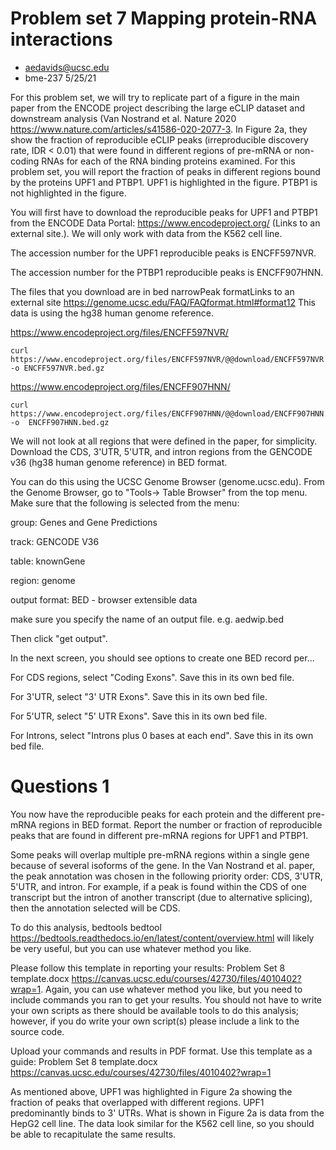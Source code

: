 # Problem set 7 Mapping protein-RNA interactions
- aedavids@ucsc.edu
- bme-237 5/25/21

For this problem set, we will try to replicate part of a figure in the main paper from the ENCODE project describing the large eCLIP dataset and downstream analysis (Van Nostrand et al. Nature 2020 https://www.nature.com/articles/s41586-020-2077-3. In Figure 2a, they show the fraction of reproducible eCLIP peaks (irreproducible discovery rate, IDR < 0.01) that were found in different regions of pre-mRNA or non-coding RNAs for each of the RNA binding proteins examined. For this problem set, you will report the fraction of peaks in different regions bound by the proteins UPF1 and PTBP1. UPF1 is highlighted in the figure. PTBP1 is not highlighted in the figure.

You will first have to download the reproducible peaks for UPF1 and PTBP1 from the ENCODE Data Portal: https://www.encodeproject.org/ (Links to an external site.). We will only work with data from the K562 cell line.


The accession number for the UPF1 reproducible peaks is ENCFF597NVR.

The accession number for the PTBP1 reproducible peaks is ENCFF907HNN.


The files that you download are in bed narrowPeak formatLinks to an external site https://genome.ucsc.edu/FAQ/FAQformat.html#format12  This data is using the hg38 human genome reference.


https://www.encodeproject.org/files/ENCFF597NVR/
```
curl https://www.encodeproject.org/files/ENCFF597NVR/@@download/ENCFF597NVR.bed.gz -o ENCFF597NVR.bed.gz
```

https://www.encodeproject.org/files/ENCFF907HNN/
```
curl https://www.encodeproject.org/files/ENCFF907HNN/@@download/ENCFF907HNN.bed.gz -o  ENCFF907HNN.bed.gz
```

We will not look at all regions that were defined in the paper, for simplicity. Download the CDS, 3'UTR, 5'UTR, and intron regions from the GENCODE v36 (hg38 human genome reference) in BED format.

You can do this using the UCSC Genome Browser (genome.ucsc.edu). From the Genome Browser, go to "Tools-> Table Browser" from the top menu. Make sure that the following is selected from the menu:

group: Genes and Gene Predictions

track: GENCODE V36

table: knownGene

region: genome

output format: BED - browser extensible data

make sure you specify the name of an output file. e.g. aedwip.bed

Then click "get output".
 

In the next screen, you should see options to create one BED record per...

For CDS regions, select "Coding Exons". Save this in its own bed file.

For 3'UTR, select "3' UTR Exons". Save this in its own bed file.

For 5'UTR, select "5' UTR Exons". Save this in its own bed file.

For Introns, select "Introns plus 0 bases at each end". Save this in its own bed file.




# Questions 1
You now have the reproducible peaks for each protein and the different pre-mRNA regions in BED format. Report the number or fraction of reproducible peaks that are found in different pre-mRNA regions for UPF1 and PTBP1. 

Some peaks will overlap multiple pre-mRNA regions within a single gene because of several isoforms of the gene. In the Van Nostrand et al. paper, the peak annotation was chosen in the following priority order: CDS, 3'UTR, 5'UTR, and intron. For example, if a peak is found within the CDS of one transcript but the intron of another transcript (due to alternative splicing), then the annotation selected will be CDS.

To do this analysis, bedtools bedtool https://bedtools.readthedocs.io/en/latest/content/overview.html  will likely be very useful, but you can use whatever method you like. 

Please follow this template in reporting your results: Problem Set 8 template.docx  https://canvas.ucsc.edu/courses/42730/files/4010402?wrap=1. Again, you can use whatever method you like, but you need to include commands you ran to get your results. You should not have to write your own scripts as there should be available tools to do this analysis; however, if you do write your own script(s) please include a link to the source code.

Upload your commands and results in PDF format. Use this template as a guide: Problem Set 8 template.docx  https://canvas.ucsc.edu/courses/42730/files/4010402?wrap=1 

As mentioned above, UPF1 was highlighted in Figure 2a showing the fraction of peaks that overlapped with different regions. UPF1 predominantly binds to 3' UTRs. What is shown in Figure 2a is data from the HepG2 cell line. The data look similar for the K562 cell line, so you should be able to recapitulate the same results.
